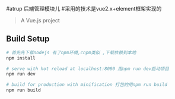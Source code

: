 #atrup 后端管理模块儿
#采用的技术是vue2.x+element框架实现的

> A Vue.js project

## Build Setup

``` bash
# 首先先下载nodejs 有了npm环境,cnpm类似 ,下载依赖到本地
npm install

# serve with hot reload at localhost:8080 用npm run dev启动项目
npm run dev

# build for production with minification 打包的用npm run build
npm run build
```

